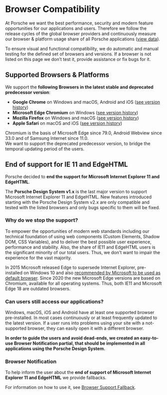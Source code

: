 # Browser Compatibility

At Porsche we want the best performance, security and modern feature opportunities for our applications and users.
Therefore we follow the release cycles of the global browser providers and continuously measure our browser & platform
usage share of all Porsche applications
([view data](https://datastudio.google.com/open/1kMBbEg9F79q_QOg2zFtz52I_S85Fy47b)).

To ensure visual and functional compatibility, we do automatic and manual testing for the defined set of browsers and
versions. If a browser is not listed on this page we don’t test it, provide assistance or fix bugs for it.

<TableOfContents></TableOfContents>

## Supported Browsers & Platforms

We support the **following Browsers in the latest stable and deprecated predecessor version**:

- **Google Chrome** on Windows and macOS, Android and iOS
  ([see version history](https://en.wikipedia.org/wiki/Google_Chrome_version_history))
- **Microsoft Edge Chromium** on Windows
  ([see version history](https://en.wikipedia.org/wiki/Microsoft_Edge#Release_history))
- **Mozilla Firefox** on Windows and macOS
  ([see version history](https://en.wikipedia.org/wiki/Firefox_version_history))
- **Apple Safari** on macOS and iOS
  ([see version history](https://en.wikipedia.org/wiki/Safari_version_history#Safari_13))

<p-text size="x-small">Chromium is the basis of Microsoft Edge since 79.0, Android Webview since 33.0 and of Samsung
Internet since 11.0. <br/>We want to support the deprecated predecessor version, to bridge the temporal updating period
of the users.</p-text>

## End of support for IE 11 and EdgeHTML

Porsche decided to **end the support for Microsoft Internet Explorer 11 and EdgeHTML**.

The **Porsche Design System v1.x** is the last major version to support Microsoft Internet Explorer 11 and EdgeHTML. New
features introduced starting with the Porsche Design System v2.x are only compatible and tested with the listed browsers
and only bugs specific to them will be fixed.

### Why do we stop the support?

To empower the opportunities of modern web standards including our technical foundation of using web components (Custom
Elements, Shadow DOM, CSS Variables), and to deliver the best possible user experience, performance and stability. Also,
the share of IE11 and EdgeHTML users is the significant minority of our total users. Thus, we don't want to impair the
experience for the vast majority.

In 2015 Microsoft released Edge to supersede Internet Explorer, pre-installed on Windows 10 and also
[recommended by Microsoft to be used as default browser](https://docs.microsoft.com/de-de/lifecycle/faq/internet-explorer-microsoft-edge).
Since 2020 the new Microsoft Edge versions are based on Chromium, available for all operating systems. Thus, both IE11
and Microsoft Edge 18 are outdated browsers.

### Can users still access our applications?

Windows, macOS, iOS and Android have at least one supported browser pre-installed. In most cases continuously or at
least frequently updated to the latest version. If a user runs into problems using your site with a not-supported
browser, they can easily open it with a different browser.

**In order to guide the users and avoid dead-ends, we created an easy-to-use Browser Notification partial, that should
be implemented in all applications using the Porsche Design System.**

### Browser Notification

To help inform the user about the **end of support of Microsoft Internet Explorer 11 and EdgeHTML** we provide
fallbacks.

For information on how to use it, see [Browser Support Fallback](partials/browser-support-fallback-script).
